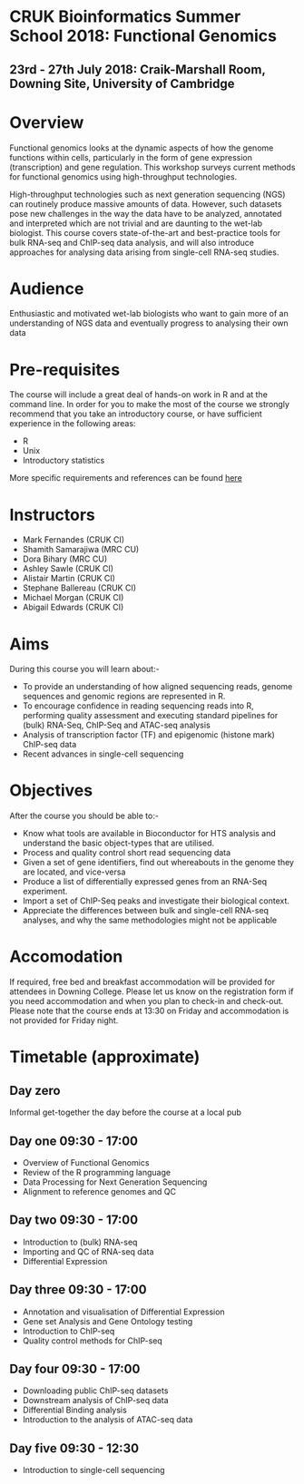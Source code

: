 # CRUK Bioinformatics Summer School 2018: Functional Genomics

## 23rd - 27th July 2018: Craik-Marshall Room, Downing Site, University of Cambridge


# Overview

Functional genomics looks at the dynamic aspects of how the genome functions within cells,
particularly in the form of gene expression (transcription) and gene regulation. This workshop surveys
current methods for functional genomics using high-throughput technologies. 

High-throughput technologies such as next generation sequencing (NGS) can routinely produce massive amounts of data. However, such datasets pose new challenges in the way the data have to be analyzed, annotated and interpreted which are not trivial and are daunting to the wet-lab biologist. This course covers state-of-the-art and best-practice tools for bulk RNA-seq and ChIP-seq data analysis, and will also introduce approaches for analysing data arising from single-cell RNA-seq studies.

# Audience

Enthusiastic and motivated wet-lab biologists who want to gain more of an understanding of NGS data and eventually progress to analysing their own data

# Pre-requisites

The course will include a great deal of hands-on work in R and at the command line. In order for you to make the most of the course we strongly recommend that you take an introductory course, or have sufficient experience in the following areas:

- R
 - Unix
 - Introductory statistics

More specific requirements and references can be found [here](http://www.cruk.cam.ac.uk/bioinformatics-summer-school-prerequisites)


# Instructors

- Mark Fernandes (CRUK CI)
- Shamith Samarajiwa (MRC CU)
- Dora Bihary (MRC CU)
- Ashley Sawle (CRUK CI)
- Alistair Martin (CRUK CI)
- Stephane Ballereau (CRUK CI)
- Michael Morgan (CRUK CI)
- Abigail Edwards (CRUK CI)


# Aims
During this course you will learn about:-

- To provide an understanding of how aligned sequencing reads, genome sequences and genomic regions are represented in R.
- To encourage confidence in reading sequencing reads into R, performing quality assessment and executing standard pipelines for (bulk) RNA-Seq, ChIP-Seq and ATAC-seq analysis 
- Analysis of transcription factor (TF) and epigenomic (histone mark) ChIP-seq data 
- Recent advances in single-cell sequencing

# Objectives
After the course you should be able to:-

- Know what tools are available in Bioconductor for HTS analysis and understand the basic object-types that are utilised.
- Process and quality control short read sequencing data 
- Given a set of gene identifiers, find out whereabouts in the genome they are located, and vice-versa 
- Produce a list of differentially expressed genes from an RNA-Seq experiment.
- Import a set of ChIP-Seq peaks and investigate their biological context.
- Appreciate the differences between bulk and single-cell RNA-seq analyses, and why the same methodologies might not be applicable

# Accomodation

If required, free bed and breakfast accommodation will be provided for attendees in Downing College. Please let us know on the registration form if you need accommodation and when you plan to check-in and check-out. Please note that the course ends at 13:30 on Friday and accommodation is not provided for Friday night.

# Timetable (approximate)


## Day zero

Informal get-together the day before the course at a local pub

## Day one 09:30 - 17:00

- Overview of Functional Genomics
- Review of the R programming language
- Data Processing for Next Generation Sequencing
- Alignment to reference genomes and QC

## Day two 09:30 - 17:00

- Introduction to (bulk) RNA-seq
- Importing and QC of RNA-seq data
- Differential Expression

## Day three 09:30 - 17:00

- Annotation and visualisation of Differential Expression
- Gene set Analysis and Gene Ontology testing
- Introduction to ChIP-seq
- Quality control methods for ChIP-seq


## Day four 09:30 - 17:00

- Downloading public ChIP-seq datasets
- Downstream analysis of ChIP-seq data
- Differential Binding analysis
- Introduction to the analysis of ATAC-seq data

## Day five 09:30 - 12:30

- Introduction to single-cell sequencing 
